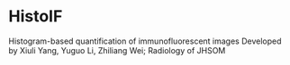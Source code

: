 # HistoIF
Histogram-based quantification of immunofluorescent images
Developed by Xiuli Yang, Yuguo Li, Zhiliang Wei; Radiology of JHSOM
